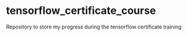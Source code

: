 # tensorflow_certificate_course
Repository to store my progress during the tensorflow certificate training
